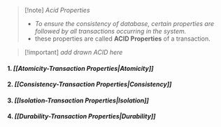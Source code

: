 >[!note] *Acid Properties*
>- *To ensure the consistency of database, certain properties are followed by all transactions occurring in the system.*
>- these properties are called **ACID Properties** of a transaction.

>[!important] *add drawn ACID here*
#### 1. *[[Atomicity-Transaction Properties|Atomicity]]*
#### 2. *[[Consistency-Transaction Properties|Consistency]]*
#### 3. *[[Isolation-Transaction Properties|Isolation]]*
#### 4. *[[Durability-Transaction Properties|Durability]]*








